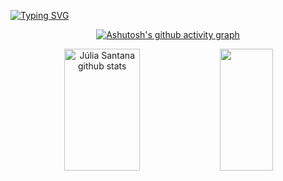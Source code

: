 [![Typing SVG](https://readme-typing-svg.herokuapp.com/?color=8ddbe0&size=35&center=true&vCenter=true&width=1000&lines=HELLO,+My+name+is+Júlia+Santana;I'm+19+years+old;I+study+Systems+Development;Be+Welcome!+:%29)](https://git.io/typing-svg)
<div align="center">  
  
  [![Ashutosh's github activity graph](https://github-readme-activity-graph.cyclic.app/graph?username=jzsantana&bg_color=0d1117&color=8ddbe0&line=ff91a4&point=8ddbe0&area=true&hide_border=true)](https://github.com/ashutosh00710/github-readme-activity-graph)

  
  <div align="center">
  <img width="49%" height="195px" src="https://github-readme-stats.vercel.app/api?username=jzsantana&show_icons=true&count_private=true&hide_border=true&title_color=8ddbe0&icon_color=8ddbe0&text_color=ff91a4&bg_color=0d1117" alt="Júlia Santana github stats" /> 
    <img width="41%" height="195px" src="https://github-readme-stats.vercel.app/api/top-langs/?username=jzsantana&layout=compact&hide_border=true&title_color=ff91a4&text_color=ff91a4&bg_color=0d1117" />
 </div>

